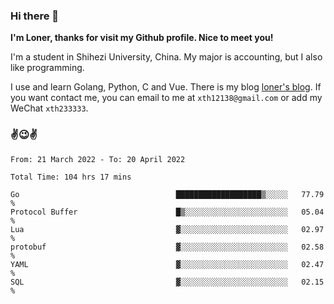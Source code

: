 ### Hi there 👋️

**I'm Loner, thanks for visit my Github profile. Nice to meet you!**

I'm a student in Shihezi University, China. My major is accounting, but I also like programming.

I use and learn Golang, Python, C and Vue. There is my blog [loner's blog](https://www.loner1024.top).  If you want contact me, you can email to me at `xth12138@gmail.com` or add my WeChat `xth233333`.

### ✌️😉✌️

<!--START_SECTION:waka-->

```text
From: 21 March 2022 - To: 20 April 2022

Total Time: 104 hrs 17 mins

Go                                   ███████████████████▒░░░░░   77.79 %
Protocol Buffer                      █▒░░░░░░░░░░░░░░░░░░░░░░░   05.04 %
Lua                                  ▓░░░░░░░░░░░░░░░░░░░░░░░░   02.97 %
protobuf                             ▓░░░░░░░░░░░░░░░░░░░░░░░░   02.58 %
YAML                                 ▓░░░░░░░░░░░░░░░░░░░░░░░░   02.47 %
SQL                                  ▓░░░░░░░░░░░░░░░░░░░░░░░░   02.15 %
```

<!--END_SECTION:waka-->



